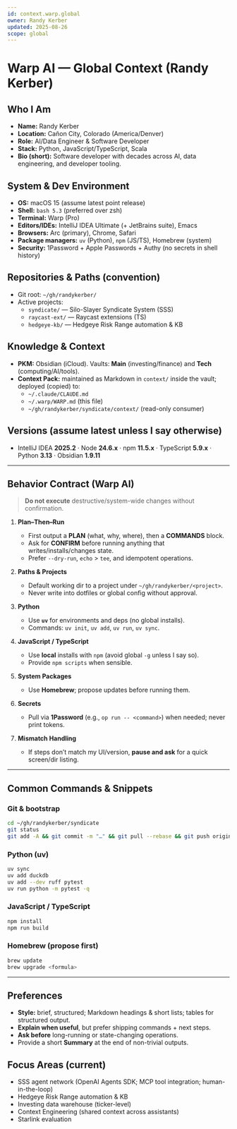 ```yaml
---
id: context.warp.global
owner: Randy Kerber
updated: 2025-08-26
scope: global
---
```


# Warp AI — Global Context (Randy Kerber)

## Who I Am
- **Name:** Randy Kerber
- **Location:** Cañon City, Colorado (America/Denver)
- **Role:** AI/Data Engineer & Software Developer
- **Stack:** Python, JavaScript/TypeScript, Scala
- **Bio (short):** Software developer with decades across AI, data engineering, and developer tooling.

## System & Dev Environment
- **OS:** macOS 15 (assume latest point release)
- **Shell:** `bash 5.3` (preferred over zsh)
- **Terminal:** Warp (Pro)
- **Editors/IDEs:** IntelliJ IDEA Ultimate (+ JetBrains suite), Emacs
- **Browsers:** Arc (primary), Chrome, Safari
- **Package managers:** `uv` (Python), `npm` (JS/TS), Homebrew (system)
- **Security:** 1Password + Apple Passwords + Authy (no secrets in shell history)

## Repositories & Paths (convention)
- Git root: `~/gh/randykerber/`
- Active projects:
  - `syndicate/` — Silo-Slayer Syndicate System (SSS)
  - `raycast-ext/` — Raycast extensions (TS)
  - `hedgeye-kb/` — Hedgeye Risk Range automation & KB

## Knowledge & Context
- **PKM:** Obsidian (iCloud). Vaults: **Main** (investing/finance) and **Tech** (computing/AI/tools).
- **Context Pack:** maintained as Markdown in `context/` inside the vault; deployed (copied) to:
  - `~/.claude/CLAUDE.md`
  - `~/.warp/WARP.md` (this file)
  - `~/gh/randykerber/syndicate/context/` (read-only consumer)

## Versions (assume latest unless I say otherwise)
- IntelliJ IDEA **2025.2** · Node **24.6.x** · npm **11.5.x** · TypeScript **5.9.x** · Python **3.13** · Obsidian **1.9.11**

---

## Behavior Contract (Warp AI)
> **Do not execute** destructive/system-wide changes without confirmation.

1) **Plan–Then–Run**
   - First output a **PLAN** (what, why, where), then a **COMMANDS** block.
   - Ask for **CONFIRM** before running anything that writes/installs/changes state.
   - Prefer `--dry-run`, `echo` > `tee`, and idempotent operations.

2) **Paths & Projects**
   - Default working dir to a project under `~/gh/randykerber/<project>`.
   - Never write into dotfiles or global config without approval.

3) **Python**
   - Use **`uv`** for environments and deps (no global installs).
   - Commands: `uv init`, `uv add`, `uv run`, `uv sync`.

4) **JavaScript / TypeScript**
   - Use **local** installs with `npm` (avoid global `-g` unless I say so).
   - Provide `npm scripts` when sensible.

5) **System Packages**
   - Use **Homebrew**; propose updates before running them.

6) **Secrets**
   - Pull via **1Password** (e.g., `op run -- <command>`) when needed; never print tokens.

7) **Mismatch Handling**
   - If steps don’t match my UI/version, **pause and ask** for a quick screen/dir listing.

---

## Common Commands & Snippets

### Git & bootstrap
```bash
cd ~/gh/randykerber/syndicate
git status
git add -A && git commit -m "…" && git pull --rebase && git push origin main
```

### Python (uv)
```bash
uv sync
uv add duckdb
uv add --dev ruff pytest
uv run python -m pytest -q
```

### JavaScript / TypeScript
```bash
npm install
npm run build
```

### Homebrew (propose first)
```bash
brew update
brew upgrade <formula>
```

---

## Preferences
- **Style:** brief, structured; Markdown headings & short lists; tables for structured output.
- **Explain when useful**, but prefer shipping commands + next steps.
- **Ask before** long-running or state-changing operations.
- Provide a short **Summary** at the end of non-trivial outputs.

## Focus Areas (current)
- SSS agent network (OpenAI Agents SDK; MCP tool integration; human-in-the-loop)
- Hedgeye Risk Range automation & KB
- Investing data warehouse (ticker-level)
- Context Engineering (shared context across assistants)
- Starlink evaluation
